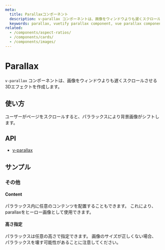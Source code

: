 ```yaml
---
meta:
  title: Parallaxコンポーネント
  description: v-parallax コンポーネントは、画像をウィンドウよりも遅くスクロールさせる3Dエフェクトを作成します。
  keywords: parallax, vuetify parallax component, vue parallax component
related:
  - /components/aspect-ratios/
  - /components/cards/
  - /components/images/
---
```


# Parallax

`v-parallax` コンポーネントは、画像をウィンドウよりも遅くスクロールさせる3Dエフェクトを作成します。

<entry-ad />

## 使い方

ユーザーがページをスクロールすると、パララックスにより背景画像がシフトします。

<example file="v-parallax/usage" />

## API

- [v-parallax](/api/v-parallax)

<inline-api page="components/parallax" />

## サンプル

### その他

#### Content

パララックス内に任意のコンテンツを配置することもできます。 これにより、parallaxをヒーロー画像として使用できます。

<example file="v-parallax/misc-content" />

#### 高さ指定

パララックスは任意の高さで指定できます。 画像のサイズが正しくない場合、パララックスを壊す可能性があることに注意してください。

<example file="v-parallax/misc-custom-height" />

<backmatter />
